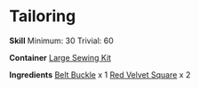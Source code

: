 <!-- TITLE: Red Velvet Belt -->
<!-- SUBTITLE: Dyed with dragon's blood -->

# Tailoring
**Skill**
Minimum: 30
Trivial: 60

**Container**
[Large Sewing Kit](large-sewing-kit)

**Ingredients**
[Belt Buckle](belt-buckle) x 1
[Red Velvet Square](red-velvet-square) x 2